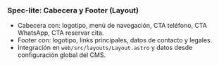 ### Spec-lite: Cabecera y Footer (Layout)

- Cabecera con: logotipo, menú de navegación, CTA teléfono, CTA WhatsApp, CTA reservar cita.
- Footer con: logotipo, links principales, datos de contacto y legales.
- Integración en `web/src/layouts/Layout.astro` y datos desde configuración global del CMS.


